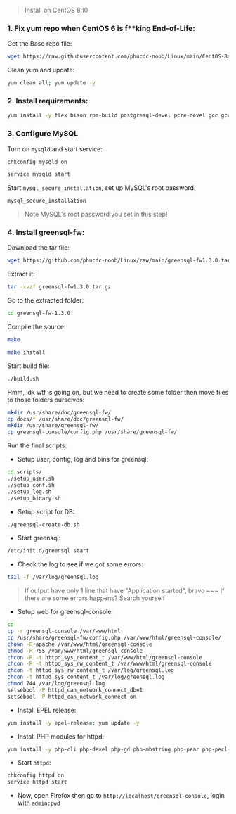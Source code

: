 > Install on CentOS 6.10

### 1. Fix yum repo when CentOS 6 is f**king End-of-Life:

Get the Base repo file:

```bash
wget https://raw.githubusercontent.com/phucdc-noob/Linux/main/CentOS-Base.repo -O /etc/yum.repos.d/CentOS-Base.repo
```

Clean yum and update:

```bash
yum clean all; yum update -y
```

### 2. Install requirements:

```bash
yum install -y flex bison rpm-build postgresql-devel pcre-devel gcc gcc-c++ libevent-devel mysql-devel libevent mysql pcre postgresql-libs
```

### 3. Configure MySQL

Turn on `mysqld` and start service:

```bash
chkconfig mysqld on
```

```bash
service mysqld start
```

Start `mysql_secure_installation`, set up MySQL's root password:

```bash
mysql_secure_installation
```

> Note MySQL's root password you set in this step!

### 4. Install greensql-fw:

Download the tar file:

```bash
wget https://github.com/phucdc-noob/Linux/raw/main/greensql-fw1.3.0.tar.gz
```

Extract it:

```bash
tar -xvzf greensql-fw1.3.0.tar.gz
```

Go to the extracted folder:

```bash
cd greensql-fw-1.3.0 
```

Compile the source:

```bash
make
```

```bash
make install
```

Start build file:

```bash
./build.sh
```

Hmm, idk wtf is going on, but we need to create some folder then move files to those folders ourselves:

```bash
mkdir /usr/share/doc/greensql-fw/
cp docs/* /usr/share/doc/greensql-fw/
mkdir /usr/share/greensql-fw/
cp greensql-console/config.php /usr/share/greensql-fw/
```

Run the final scripts:

- Setup user, config, log and bins for greensql:

```bash
cd scripts/
./setup_user.sh
./setup_conf.sh
./setup_log.sh
./setup_binary.sh
```

- Setup script for DB:

```bash
./greensql-create-db.sh
```

- Start greensql:

```bash
/etc/init.d/greensql start
```

- Check the log to see if we got some errors:

```bash
tail -f /var/log/greensql.log
```

> If output have only 1 line that have "Application started", bravo ~~~
> If there are some errors happens? Search yourself 

- Setup web for greensql-console:

```bash
cd
cp -r greensql-console /var/www/html
cp /usr/share/greensql-fw/config.php /var/www/html/greensql-console/
chown -R apache /var/www/html/greensql-console
chmod -R 755 /var/www/html/greensql-console
chcon -R -t httpd_sys_content_t /var/www/html/greensql-console
chcon -R -t httpd_sys_rw_content_t /var/www/html/greensql-console
chcon -t httpd_sys_rw_content_t /var/log/greensql.log 
chcon -t httpd_sys_content_t /var/log/greensql.log
chmod 744 /var/log/greensql.log
setsebool -P httpd_can_network_connect_db=1
setsebool -P httpd_can_network_connect on
```

- Install EPEL release:

```bash
yum install -y epel-release; yum update -y
```

- Install PHP modules for httpd:

```bash
yum install -y php-cli php-devel php-gd php-mbstring php-pear php-pecl-apc php-soap php-mcrypt php-mbstring php-mysql php-fpm
```

- Start `httpd`:

```bash
chkconfig httpd on
service httpd start
```

- Now, open Firefox then go to `http://localhost/greensql-console`, login with `admin:pwd`
